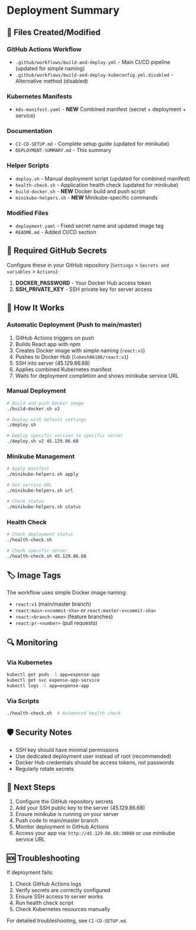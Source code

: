 # Deployment Summary

## 📁 Files Created/Modified

### GitHub Actions Workflow
- `.github/workflows/build-and-deploy.yml` - Main CI/CD pipeline (updated for simple naming)
- `.github/workflows/build-and-deploy-kubeconfig.yml.disabled` - Alternative method (disabled)

### Kubernetes Manifests
- `k8s-manifest.yaml` - **NEW** Combined manifest (secret + deployment + service)

### Documentation
- `CI-CD-SETUP.md` - Complete setup guide (updated for minikube)
- `DEPLOYMENT-SUMMARY.md` - This summary

### Helper Scripts
- `deploy.sh` - Manual deployment script (updated for combined manifest)
- `health-check.sh` - Application health check (updated for minikube)
- `build-docker.sh` - **NEW** Docker build and push script
- `minikube-helpers.sh` - **NEW** Minikube-specific commands

### Modified Files
- `deployment.yaml` - Fixed secret name and updated image tag
- `README.md` - Added CI/CD section

## 🔧 Required GitHub Secrets

Configure these in your GitHub repository (`Settings` > `Secrets and variables` > `Actions`):

1. **DOCKER_PASSWORD** - Your Docker Hub access token
2. **SSH_PRIVATE_KEY** - SSH private key for server access

## 🚀 How It Works

### Automatic Deployment (Push to main/master)
1. GitHub Actions triggers on push
2. Builds React app with npm
3. Creates Docker image with simple naming (`react:v1`)
4. Pushes to Docker Hub (`lokesh86186/react:v1`)
5. SSH into server (45.129.86.68)
6. Applies combined Kubernetes manifest
7. Waits for deployment completion and shows minikube service URL

### Manual Deployment
```bash
# Build and push Docker image
./build-docker.sh v2

# Deploy with default settings
./deploy.sh

# Deploy specific version to specific server
./deploy.sh v2 45.129.86.68
```

### Minikube Management
```bash
# Apply manifest
./minikube-helpers.sh apply

# Get service URL
./minikube-helpers.sh url

# Check status
./minikube-helpers.sh status
```

### Health Check
```bash
# Check deployment status
./health-check.sh

# Check specific server
./health-check.sh 45.129.86.68
```

## 🏷️ Image Tags

The workflow uses simple Docker image naming:
- `react:v1` (main/master branch)
- `react:main-v<commit-sha>` or `react:master-v<commit-sha>`
- `react:<branch-name>` (feature branches)
- `react:pr-<number>` (pull requests)

## 🔍 Monitoring

### Via Kubernetes
```bash
kubectl get pods -l app=expense-app
kubectl get svc expense-app-service
kubectl logs -l app=expense-app
```

### Via Scripts
```bash
./health-check.sh  # Automated health check
```

## 🛡️ Security Notes

- SSH key should have minimal permissions
- Use dedicated deployment user instead of root (recommended)
- Docker Hub credentials should be access tokens, not passwords
- Regularly rotate secrets

## 🎯 Next Steps

1. Configure the GitHub repository secrets
2. Add your SSH public key to the server (45.129.86.68)
3. Ensure minikube is running on your server
4. Push code to main/master branch
5. Monitor deployment in GitHub Actions
6. Access your app via: `http://45.129.86.68:30080` or use minikube service URL

## 🆘 Troubleshooting

If deployment fails:

1. Check GitHub Actions logs
2. Verify secrets are correctly configured
3. Ensure SSH access to server works
4. Run health check script
5. Check Kubernetes resources manually

For detailed troubleshooting, see `CI-CD-SETUP.md`.
